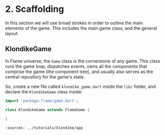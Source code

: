 # 2. Scaffolding

In this section we will use broad strokes in order to outline the main elements
of the game. This includes the main game class, and the general layout.

## KlondikeGame

In Flame universe, the `Game` class is the cornerstone of any game. This class
runs the game loop, dispatches events, owns all the components that comprise 
the game (the component tree), and usually also serves as the central
repository for the game's state.

So, create a new file called `klondike_game.dart` inside the `lib/` folder, and
declare the `KlondikeGame` class inside:

```dart
import 'package:flame/game.dart';

class KlondikeGame extends FlameGame {
  
}
```

```{flutter-app}
:sources: ../tutorials/klondike/app
```
